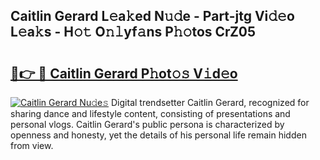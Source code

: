 ## Caitlin Gerard L𝚎a𝚔ed N𝚞𝚍e - Part-jtg Vi𝚍𝚎o L𝚎a𝚔s - H𝚘𝚝 O𝚗𝚕yf𝚊ns P𝚑𝚘tos CrZ05

# <h2><a href="http://kfclqb.oniu.top/?m=Caitlin+Gerard">🔗👉 🔴 Caitlin Gerard P𝚑ot𝚘𝚜 V𝚒d𝚎o</a></h2>

[![Caitlin Gerard Nu𝚍e𝚜](https://i.imgur.com/0qMVB7G.gif)](http://kfclqb.oniu.top/?m=Caitlin+Gerard)
Digital trendsetter Caitlin Gerard, recognized for sharing dance and lifestyle content, consisting of presentations and personal vlogs. Caitlin Gerard's public persona is characterized by openness and honesty, yet the details of his personal life remain hidden from view.  
